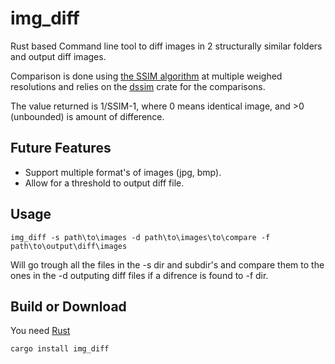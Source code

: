 # img_diff

Rust based Command line tool to diff images in 2 structurally similar folders and output diff images.

Comparison is done using [the SSIM algorithm](https://ece.uwaterloo.ca/~z70wang/research/ssim/) at multiple weighed resolutions and relies on the [dssim](https://crates.io/crates/dssim) crate for the comparisons.

The value returned is 1/SSIM-1, where 0 means identical image, and >0 (unbounded) is amount of difference.

## Future Features

* Support multiple format's of images (jpg, bmp).
* Allow for a threshold to output diff file.

## Usage

    img_diff -s path\to\images -d path\to\images\to\compare -f path\to\output\diff\images

Will go trough all the files in the -s dir and subdir's and compare them to the ones in the -d outputing diff files if a difrence is found to -f dir.

## Build or Download

You need [Rust](https://www.rust-lang.org/en-US/install.html)

    cargo install img_diff
